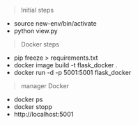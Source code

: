 > Initial steps
* source new-env/bin/activate 
* python view.py

> Docker steps 
* pip freeze > requirements.txt
* docker image build -t flask_docker .
* docker run -d -p 5001:5001 flask_docker

> manager Docker
* docker ps
* docker stopp
* http://localhost:5001